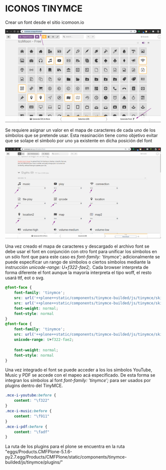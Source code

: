 # ICONOS TINYMCE
Crear un font desde el sitio icomoon.io

![icomoon generate](/icomoon.png)

Se requiere asignar un valor en el mapa de caracteres de cada uno de los símbolos que se pretende usar. Esta reasinación tiene como objetivo evitar que se solape el símbolo por uno ya existente en dicha posición del font

![icomoon generate](/icomoon_key.png)

Una vez creado el mapa de caracteres y descargado el archivo font se debe usar el font en conjunción con otro font para unificar los símbolos en un sólo font que para este caso es *font-family: 'tinymce';* adicionalmente se puede especificar un rango de símbolos o ciertos símbolos mediante la instrucción *unicode-range: U+f322-fae2;*. Cada browser interpreta de forma diferente el font aunque la mayoría interpreta el tipo woff, el resto usará ttf, eot o svg.

~~~CSS
@font-face {
    font-family: 'tinymce';
    src: url('++plone++static/components/tinymce-builded/js/tinymce/skins/lightgray/fonts/tinymce.eot');
    src: url('++plone++static/components/tinymce-builded/js/tinymce/skins/lightgray/fonts/tinymce.eot?#iefix') format('embedded-opentype'), url('++plone++static/components/tinymce-builded/js/tinymce/skins/lightgray/fonts/tinymce.woff') format('woff'), url('++plone++static/components/tinymce-builded/js/tinymce/skins/lightgray/fonts/tinymce.ttf') format('truetype'), url('++plone++static/components/tinymce-builded/js/tinymce/skins/lightgray/fonts/tinymce.svg#tinymce') format('svg');
    font-weight: normal;
    font-style: normal
}
@font-face {
    font-family: 'tinymce';
    src: url('++plone++static/components/tinymce-builded/js/tinymce/skins/lightgray/fonts/icomoon.woff') format('woff');
    unicode-range: U+f322-fae2;

    font-weight: normal;
    font-style: normal
}
~~~

Una vez integrado el font se puede acceder a los los símbolos YouTube, Music y PDF se accede con el mapeo acá especificado. De esta forma se integran los símbolos al font *font-family: 'tinymce';* para ser usados por plugins dentro del TinyMCE.

~~~CSS
.mce-i-youtube:before {
    content: "\f322"
}
.mce-i-music:before {
    content: "\f911"
}
.mce-i-pdf:before {
    content: "\fadf"
}
~~~

La ruta de los plugins para el plone se encuentra en la ruta
"eggs/Products.CMFPlone-5.1.6-py2.7.egg/Products/CMFPlone/static/components/tinymce-builded/js/tinymce/plugins/"


